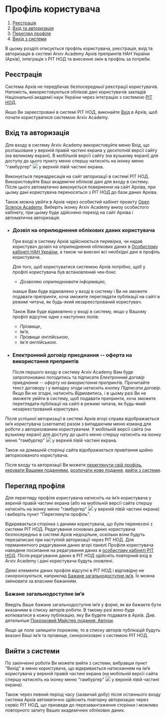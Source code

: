 ﻿# Профіль користувача

1. [Реєстрація](user-profile#sign-up)
1. [Вхід та авторизація](user-profile#sign-in)
1. [Перегляд профіля](user-profile#view-profile)
1. [Вихід з системи](user-profile#sign-out)

В цьому розділі описується профіль користувача, реєстрація, вхід та авторизація в системі Arxiv Academy Архів препринтів НАН України (Архів), інтеграція з РІТ НОД та внесення змін в профіль за потреби.

## <a name="sign-up"></a>Реєстрація

Система Архів не передбачає безпосередньої реєстрації користувачів. Натомість, використовуються облікові дані користувачів закладів Національної академії наук України через інтеграцію з системою [РІТ НОД](http://ritnod.icybcluster.org.ua).

Якшо Ви зареєстровані в системі РІТ НОД, виконайте [Вхід](user-profile#sign-in) в Архів, щоб почати користуватися системою Arxiv Academy.

## <a name="sign-in"></a>Вхід та авторизація

Для входу в систему Arxiv Academy використовуйте меню Вхід, що розташоване у верхній правій частині екрана у десктопній версії сайту (на великому екрані).
В мобільній версії сайту (на вузькому екрані) для доступу до цього пункту меню спершу натисніть на іконку меню "гамбургер" <img src="https://raw.githubusercontent.com/FortAwesome/Font-Awesome/6.x/svgs/solid/bars.svg" class="inline-icon"> у верхній лівій частині екрана.

Виконується переадресація на сайт авторизації в системі РІТ НОД. Використовуйте Ваші академічні облікові дані для входу в систему. Після цього автоматично виконується повернення на сайт Архіва, при цьому дані користувача переносяться з РІТ НОД до бази даних Архіва.

Також можна увійти в Архів через особистий кабінет проекту [Open Science Academy](https://opensi.nas.gov.ua/?go_to=portal). Виберіть іконку Arxiv Academy внизу особистого кабінету, при цьому буде здійснено перехід на сайт Архіва і автоматична авторизація.

* ### Дозвіл на оприлюднення облікових даних користувача

  При вході в систему Архів здійснюється перевірка, чи надав користувач дозвіл на оприлюднення облікових даних в [Особистому кабінеті НАН України](https://profile-user.nas.gov.ua/), а також чи внесені всі необхідні дані в профіль користувача.

  Для того, щоб користуватися системою Архів потрібно, щоб у профілі користувача був встановлений чек-бокс 
  * *Дозволяю оприлюднювати інформацію*,

  інакше Вам буде відмовлено у вході в систему і Ви не зможете подавати препринти, хоча зможете переглядати публікації на сайті в режимі читача, як будь-який незареєстрований користувач. 

  Також Вам буде відмовлено у вході в систему, якщо у Вашому профілі відсутнє одне з наступних полів:
  * *Прізвище*,
  * *Ім’я*,
  * *Прізвище англійською*,
  * *Ім'я англійською*.

* ### Електронний договір приєднання -- оферта на використання препринтів

  Після першого входу в систему Arxiv Academy Вам буде запропоновано погодитись та підписати *Електронний договір приєднання -- оферту на використання препринтів*. Прочитайте текст договору і у випадку згоди натисніть кнопку *Підписати договір*. Якщо Ви не згодні, натисніть *Відмовитись*, і в цьому разі Ви не зможете увійти в систему, щоб подавати препринти, хоча зможете переглядати публікації на сайті в режимі читача, як будь-який незареєстрований користувач. 

Після успішної авторизації в системі Архів вгорі справа відображається ім’я користувача (username) разом з випадаючим меню команд для роботи з авторизованим користувачем.
У мобільній версії сайта (на вузькому екрані) для доступу до цього меню спершу натисніть на іконку меню "гамбургер" <img src="https://raw.githubusercontent.com/FortAwesome/Font-Awesome/6.x/svgs/solid/bars.svg" class="inline-icon"> у верхній лівій частині екрана.

Також на домашній сторінці сайта відображається привітання щойно авторизованого користувача.

Після входу та авторизації Ви можете [переглянути свій профіль](user-profile#view-profile), [керувати Вашими поданнями](submissions), [розпочати нове подання](submissions#new-submission), [вийти з системи](user-profile#sign-out).

## <a name="view-profile"></a>Перегляд профіля

Для перегляду профіля користувача натисніть на ім’я користувача у верхній правій частині екрана (або на мобільній версії сайта спершу натисніть на іконку меню "гамбургер" <img src="https://raw.githubusercontent.com/FortAwesome/Font-Awesome/6.x/svgs/solid/bars.svg" class="inline-icon"> у верхній лівій частині екрана) і виберіть пункт "Переглянути профіль".

Відкривається сторінка з даними користувача, що були перенесені з системи РІТ НОД.
Редагування основних даних користувача безпосередньо в системі Архів недоцільне, оскільки вони будуть перезаписані при наступній авторизації через РІТ НОД. Для перманентного редагування даних вгорі панелі Профіля користувача наведене посилання на редагування даних в [особистому кабінеті РІТ НОД](https://profile-user.nas.gov.ua). Після редагування даних в РІТ НОД здійсніть повторний вхід в Arxiv Academy і дані користувача будуть оновлені.

Деякі елементи даних профіля відсутні в РІТ НОД і відповідно не синхронізуються, наприклад [Бажане загальнодоступне ім’я](user-profile#preferred-name). Їх можна змінювати за власним бажанням.

### <a name="preferred-name"></a>Бажане загальнодоступне ім’я

Введіть Ваше бажане загальнодоступне ім’я у формі, як ви бажаєте бути вказаними в списку авторів роботи. В такому разі воно буде копіюватися в кожну публікацію, яку Ви будете подавати в Архів. Див. детальніше [Покроковий Майстер подання: Автори](submission-wizard#authors).

Якщо це поле залишити порожнім, то в списку авторів публікацій будуть вказані Ваші ім’я та прізвище, синхронізовані з системою РІТ НОД.

## <a name="sign-out"></a>Вийти з системи

По закінченні роботи Ви можете вийти з системи, вибравши пункт "Вихід" в меню користувача, що відкривається натисканням на ім’я користувача у верхній правій частині екрана (на мобільній версії сайта спершу натисніть на іконку меню "гамбургер" <img src="https://raw.githubusercontent.com/FortAwesome/Font-Awesome/6.x/svgs/solid/bars.svg" class="inline-icon"> у верхній лівій частині екрана).

Також через певний період часу (зазвичай добу) після останнього входу система Архів автоматично здійснить повторну авторизацію через сервіс РІТ НОД, що призведе до перезавантаження сторінки і можливо повторного запиту Ваших академічних облікових даних.
